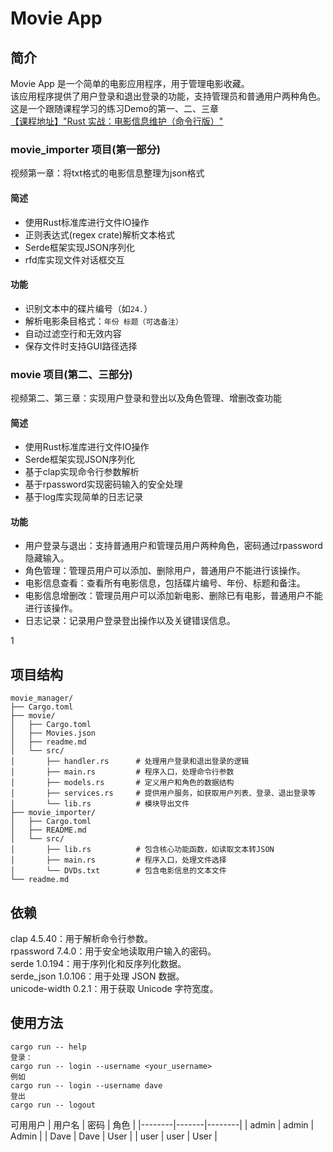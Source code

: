 # Movie App

## 简介

Movie App 是一个简单的电影应用程序，用于管理电影收藏。</br>
该应用程序提供了用户登录和退出登录的功能，支持管理员和普通用户两种角色。</br>
这是一个跟随课程学习的练习Demo的第一、二、三章</br>
[【课程地址】"Rust 实战：电影信息维护（命令行版）"](https://www.bilibili.com/video/BV1i1jJz3Eqf?spm_id_from=333.788.videopod.sections&vd_source=511b084e4bf87d71d725c5db0fb20b7f)</br>
### movie_importer 项目(第一部分)
视频第一章：将txt格式的电影信息整理为json格式
#### 简述
- 使用Rust标准库进行文件IO操作
- 正则表达式(regex crate)解析文本格式
- Serde框架实现JSON序列化
- rfd库实现文件对话框交互

#### 功能
- 识别文本中的碟片编号（如`24.`）
- 解析电影条目格式：`年份 标题（可选备注）`
- 自动过滤空行和无效内容
- 保存文件时支持GUI路径选择
### movie 项目(第二、三部分)
视频第二、第三章：实现用户登录和登出以及角色管理、增删改查功能
#### 简述
- 使用Rust标准库进行文件IO操作
- Serde框架实现JSON序列化
- 基于clap实现命令行参数解析
- 基于rpassword实现密码输入的安全处理
- 基于log库实现简单的日志记录

#### 功能
- 用户登录与退出：支持普通用户和管理员用户两种角色，密码通过rpassword隐藏输入。
- 角色管理：管理员用户可以添加、删除用户，普通用户不能进行该操作。
- 电影信息查看：查看所有电影信息，包括碟片编号、年份、标题和备注。
- 电影信息增删改：管理员用户可以添加新电影、删除已有电影，普通用户不能进行该操作。
- 日志记录：记录用户登录登出操作以及关键错误信息。

1
## 项目结构
```plaintext
movie_manager/
├── Cargo.toml
├── movie/
│   ├── Cargo.toml
│   ├── Movies.json
│   ├── readme.md
│   └── src/
│       ├── handler.rs      # 处理用户登录和退出登录的逻辑
│       ├── main.rs         # 程序入口，处理命令行参数
│       ├── models.rs       # 定义用户和角色的数据结构
│       ├── services.rs     # 提供用户服务，如获取用户列表、登录、退出登录等
│       └── lib.rs          # 模块导出文件
├── movie_importer/
│   ├── Cargo.toml
│   ├── README.md
│   └── src/
│       ├── lib.rs          # 包含核心功能函数，如读取文本转JSON
│       ├── main.rs         # 程序入口，处理文件选择
│       └── DVDs.txt        # 包含电影信息的文本文件
└── readme.md
```
## 依赖
clap 4.5.40：用于解析命令行参数。</br>
rpassword 7.4.0：用于安全地读取用户输入的密码。</br>
serde 1.0.194：用于序列化和反序列化数据。</br>
serde_json 1.0.106：用于处理 JSON 数据。</br>
unicode-width 0.2.1：用于获取 Unicode 字符宽度。</br>

## 使用方法
```
cargo run -- help
登录：
cargo run -- login --username <your_username>
例如
cargo run -- login --username dave
登出
cargo run -- logout
```
可用用户
| 用户名 | 密码 | 角色 |
 |--------|-------|--------| 
 | admin | admin | Admin | 
 | Dave | Dave | User | 
 | user | user | User |